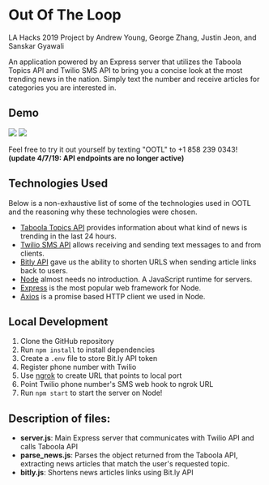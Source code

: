 # Out Of The Loop

LA Hacks 2019 Project by Andrew Young, George Zhang, Justin Jeon, and Sanskar Gyawali

An application powered by an Express server that utilizes the Taboola Topics API and Twilio SMS API to bring you a concise look at the most trending news in the nation. Simply text the number and receive articles for categories you are interested in.

## Demo

![](https://media.giphy.com/media/65QZuMABe8I0K6KWKr/giphy.gif) ![](https://media.giphy.com/media/LpWvDv9PRhSy52ipbF/giphy.gif)

Feel free to try it out yourself by texting "OOTL" to +1 858 239 0343! **(update 4/7/19: API endpoints are no longer active)**

## Technologies Used

Below is a non-exhaustive list of some of the technologies used in OOTL and the reasoning why these technologies were chosen.

- [Taboola Topics API](https://bit.ly/2O2N5Mh) provides information about what kind of news is trending in the last 24 hours.
- [Twilio SMS API](https://www.twilio.com/sms/api) allows receiving and sending text messages to and from clients.
- [Bitly API](https://dev.bitly.com/api.html) gave us the ability to shorten URLS when sending article links back to users.
- [Node](https://nodejs.org/en/) almost needs no introduction. A JavaScript runtime for servers.
- [Express](https://expressjs.com) is the most popular web framework for Node.
- [Axios](https://github.com/axios/axios) is a promise based HTTP client we used in Node.

## Local Development

1. Clone the GitHub repository
2. Run `npm install` to install dependencies
3. Create a `.env` file to store Bit.ly API token
4. Register phone number with Twilio
5. Use [ngrok](https://ngrok.com/) to create URL that points to local port
6. Point Twilio phone number's SMS web hook to ngrok URL
7. Run `npm start` to start the server on Node!

## Description of files:

- **server.js**: Main Express server that communicates with Twilio API and calls Taboola API
- **parse_news.js**: Parses the object returned from the Taboola API, extracting news articles that match the user's requested topic.
- **bitly.js**: Shortens news articles links using Bit.ly API
